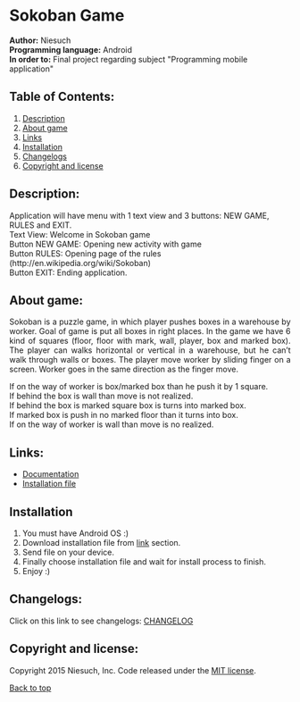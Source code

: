 # Sokoban Game
<b>Author:</b> Niesuch <br />
<b>Programming language:</b> Android <br />
<b>In order to:</b> Final project regarding subject "Programming mobile application" <br />

## Table of Contents:
1. [Description](https://github.com/niesuch/sokoban/blob/master/README.md#description)
2. [About game](https://github.com/niesuch/sokoban/blob/master/README.md#about-game)
3. [Links](https://github.com/niesuch/sokoban/blob/master/README.md#links)
4. [Installation](https://github.com/niesuch/sokoban/blob/master/README.md#installation)
5. [Changelogs](https://github.com/niesuch/sokoban/blob/master/README.md#changelogs)
6. [Copyright and license](https://github.com/niesuch/sokoban/blob/master/README.md#copyright-and-license)

## Description:
<p>Application will have menu with 1 text view and 3 buttons: NEW GAME, RULES and EXIT. <br />
Text View: Welcome in Sokoban game <br />
Button NEW GAME: Opening new activity with game <br />
Button RULES: Opening page of the rules (http://en.wikipedia.org/wiki/Sokoban) <br />
Button EXIT: Ending application. <br /></p>

## About game:
<p align="justify">Sokoban is a puzzle game, in which player pushes boxes in a warehouse by worker. Goal of game is put all boxes in right places. In the game we have 6 kind of squares (floor, floor with mark, wall, player, box and marked box). The player can walks horizontal or vertical in a warehouse, but he can’t walk through walls or boxes. The player move worker by sliding finger on a screen. Worker goes in the same direction as the finger move. <br /></p>
If on the way of worker is box/marked box than he push it by 1 square. <br />
If behind the box is wall than move is not realized. <br />
If behind the box is marked square box is turns into marked box. <br />
If marked box is push in no marked floor than it turns into box. <br />
If on the way of worker is wall than move is no realized. <br />

## Links:
* [Documentation](https://github.com/niesuch/sokoban/tree/master/docs/Documentation)
* [Installation file](https://github.com/niesuch/sokoban/tree/master/docs/Application)

## Installation
1. You must have Android OS :)
2. Download installation file from [link](https://github.com/niesuch/sokoban/tree/master/docs/Application) section.
3. Send file on your device.
4. Finally choose installation file and wait for install process to finish.
5. Enjoy :)

## Changelogs:
Click on this link to see changelogs: [CHANGELOG](https://github.com/niesuch/sokoban/releases)

## Copyright and license:
Copyright 2015 Niesuch, Inc. Code released under the [MIT license](https://github.com/niesuch/sokoban/blob/master/LICENSE.md).

[Back to top](https://github.com/niesuch/sokoban/blob/master/README.md#sokoban-game)
